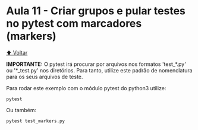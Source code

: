 # Aula 11 - Criar grupos e pular testes no pytest com marcadores (markers)

[⬆️ Voltar](https://github.com/Geofisicando/python-orientado-a-testes/tree/main#%C3%ADndice)

**IMPORTANTE:** O pytest irá procurar por arquivos nos formatos 'test\_\*.py' ou '\*\_test.py' nos diretórios. Para tanto,
utilize este padrão de nomenclatura para os seus arquivos de teste.

Para rodar este exemplo com o módulo pytest do python3 utilize:

```
pytest
```

Ou também:

```
pytest test_markers.py
```
